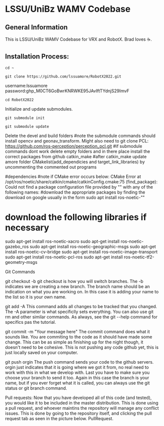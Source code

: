 # LSSU/UniBz WAMV Codebase
## General Information
This is LSSU/UniBz WAMV Codebase for VRX and RobotX. Brad loves ☕.  

## Installation Process:

```
cd ~
```
```
git clone https://github.com/lssuamore/RobotX2022.git
```
username:lssuamore    password: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
```
cd RobotX2022
```
Initialize and update submodules.
```
git submodule init
```
```
git submodule update
```
Delete the devel and build folders
#note the submodule commands should install opencv and geonav_transform. Might also need to git clone PCL: https://github.com/ros-perception/perception_pcl.git
#if submodule commands dont work delete empty folders and in there place install the correct packages from github
catkin_make
#after catkin_make update amore folder CMakelist(add_dependicies and target_link_libraries) by uncommenting the commented out programs


#dependencies
#note if CMake error occurs below:
CMake Error at /opt/ros/noetic/share/catkin/cmake/catkinConfig.cmake:75 (find_package):
  Could not find a package configuration file provided by ""
  with any of the following names:
#download the appropriate packages by finding the download on google 
usually in the form sudo apt install ros-noetic-""

# download the following libraries if necessary
sudo apt-get install ros-noetic-xacro
sudo apt-get install ros-noetic-gazebo_ros
sudo apt-get install ros-noetic-geographic-msgs
sudo apt-get install ros-noetic-cv-bridge
sudo apt-get install ros-noetic-image-transport
sudo apt-get install ros-noetic-pcl-ros
sudo apt-get install ros-noetic-tf2-geometry-msgs

Git Commands

git checkout -b <your name>
git checkout is how you will switch branches. The -b indicates we are creating a new branch. The branch name should be an indication on what you are working on. In this case it is adding your name to the list so it is your own name.

git add -A
This command adds all changes to be tracked that you changed. The -A parameter is what specificlly sets everything. You can also use git rm and other similar commands. As always, see the git --help command for specifics pas the tutorial.

git commit -m "Your message here"
The commit command does what it sounds like. You are commiting to the code as it should have made some change. This can be as simple as finishing up for the night though, it doesn't need to be cohesive. This is not pushing any code github yet, this is just locally saved on your computer.

git push orgin <your name>
The push command sends your code to the github servers. orgin just indicates that it is going where we got it from, no real need to work with this in what we develop with. Last you have to make sure you choose your branch to send it too. Again in this case the branch is your name, but if you ever forget what it is called, you can always use the git status or git branch command.

Pull requests:
Now that you have developed all of this code (and tested), you would like it to be included in the master distribution. This is done using a pull request, and whoever maintins the repository will manage any conflict issues. This is done by going to the repository itself, and clicking the pull request tab as seen in the picture below. PullRequest.
